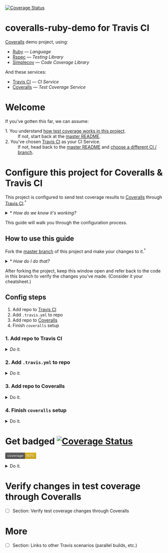 [![Coverage Status](https://coveralls.io/repos/github/afinetooth/coveralls-demo-ruby/badge.svg?branch=travis)](https://coveralls.io/github/afinetooth/coveralls-demo-ruby?branch=travis)

# coveralls-ruby-demo for Travis CI

[Coveralls](https://coveralls.io/) demo project, using:

* [Ruby](https://www.ruby-lang.org/) — *Language*
* [Rspec](https://rspec.info/) — *Testing Library*
* [Simplecov](https://github.com/colszowka/simplecov) — *Code Coverage Library*

And these services:

* [Travis CI](http:://travis-ci.org) — *CI Service*
* [Coveralls](https://coveralls.io/) — *Test Coverage Service*

# Welcome

If you've gotten this far, we can assume:
   
<dl>
  <dt>1. You understand <a href="https://github.com/afinetooth/coveralls-demo-ruby#1-understand-test-coverage-in-this-project">how test coverage works in this project</a>.</dt>
  <dd>If not, start back at the <a href="https://github.com/afinetooth/coveralls-demo-ruby">master README</a>.</dd>

  <dt>2. You've chosen <a href="https://travis-ci.org/">Travis CI</a> as your CI Service.</dt>
  <dd>If not, head back to the <a href="https://github.com/afinetooth/coveralls-demo-ruby">master README</a> and <a href="https://github.com/afinetooth/coveralls-demo-ruby#which-ci-service-will-you-use">choose a different CI / branch</a>.</dd>
</dl>

# Configure this project for Coveralls & Travis CI

This project is configured to send test coverage results to [Coveralls](https://coveralls.io/) through [Travis CI](https://travis-ci.org/).<sup>*</sup>

<details>
   <summary>* <em>How do we know it's working?</em></summary>

---

Notice the Coveralls badge at the top of the page:

[![Coverage Status](https://coveralls.io/repos/github/afinetooth/coveralls-demo-ruby/badge.svg?branch=travis)](https://coveralls.io/github/afinetooth/coveralls-demo-ruby?branch=travis)

That tells us we're configured correctly and successfully receiving coverage reports back from [Coveralls](https://coveralls.io/).

---

</details>

This guide will walk you through the configuration process.

## How to use this guide

Fork the [master branch](https://github.com/afinetooth/coveralls-demo-ruby/tree/master) of this project and make your changes to it.<sup>*</sup> 

<details>
   <summary>* <em>How do I do that?</em></summary>
   
---

<details>
   <summary><strong>1. Fork the project</strong></summary>

---

Click the __Fork__ button:

![fork-this-project.png](../media/media/fork-this-project.png)

GitHub will tell you it's working on your fork:

![forking-this-project.png](../media/media/forking-this-project.png)

When it's done, you'll see a new repo that looks just like the original, called `coveralls-demo-ruby`, only now you'll notice it belongs to you:

![you-forked-this-project.png](../media/media/you-forked-this-project.png)

---

</details>

<details>
   <summary><strong>2. Clone the project</strong></summary>

---


Click the __Clone or download__ button, then click the __Clipboard icon__ to copy the URL:

![clone-this-project.png](../media/media/clone-this-project.png)

Now go to your terminal and enter the clone command:

```
git clone git@github.com:<your-github-username>/coveralls-demo-ruby.git
```

Your results should look something like this:

```
Cloning into 'coveralls-demo-ruby'...
Enter passphrase for key '/Users/jameskessler/.ssh/id_rsa': 
remote: Enumerating objects: 66, done.
remote: Counting objects: 100% (66/66), done.
remote: Compressing objects: 100% (66/66), done.
remote: Total 543 (delta 40), reused 0 (delta 0), pack-reused 477
Receiving objects: 100% (543/543), 2.51 MiB | 3.05 MiB/s, done.
Resolving deltas: 100% (335/335), done.
```

Great. Now you have a working copy of the project on your local machine.

---

</details>

<details>
   <summary><strong>3. Create a new working branch</strong></summary>

---

Change directories into the project directory:

```
cd coveralls-demo-ruby/
```

And create the new working branch:

*(Call the new branch whatever you wish, for instance: `travis-ci`.)*

```
git checkout -b travis-ci
```

Great. Now you're in a working branch where you can make changes to your own copy of this repo.

You're ready to continue with this guide.

</details>

---

</details>

After forking the project, keep this window open and refer back to the code in this branch to verify the changes you've made. (Consider it your cheatsheet.)

## Config steps

1. Add repo to [Travis CI](https://travis-ci.org/)
2. Add `.travis.yml` to repo
3. Add repo to [Coveralls](https://coveralls.io/)
4. Finish `coveralls` setup

### 1. Add repo to Travis CI

<details>
   <summary><em>Do it.</em></summary>
   
---
   
*If you haven't done so already, [fork this project](https://github.com/afinetooth/coveralls-demo-ruby/blob/travis/README.md#how-to-use-this-guide) and clone it down to your local machine so you're working with a local copy that belongs to you.*

*The rest of these steps apply to* <strong>your *project, not this one</strong>.*

---

To add a new public repo to Travis, __[Sign in](https://travis-ci.org/signin)__ at [http://travis-ci.org/](http://travis-ci.org/) with your GitHub login<sup>*</sup>:

![travis-ci-sign-in.png](../media/media/travis-ci-sign-in.png)

<details>
   <summary>* <em>Need to sign up?</em></summary>

---

Just click <strong><a target="_blank" href="https://travis-ci.org/signup">Sign up</a></strong> and use your GitHub login:

![travis-ci-sign-up.png](../media/media/travis-ci-sign-up.png)

---
</details>

Once you're signed in, click on your profile image on the uppper right and choose <strong>Settings</strong>, or go directly to:<br />
[https://travis-ci.org/account/repositories](https://travis-ci.org/account/repositories):

![travis-ci-settings-repos.png](../media/media/travis-ci-settings-repos.png)

<details>
   <summary><em>Wait! I don't see my repo!</em></summary>
   
---

If Travis doesn't already list all of your *public repos*, click the __Sync account__ button to refresh the list.<sup>*</sup>

<details>
   <summary>* <em>What about private repos?</em></summary>

---

<em><a href="http://travis-ci.org/">http://travis-ci.org/</a> is the free version of the Travis CI service that's always free for public repos. To manage private repos, you'll want to join the paid service at <a href="http://travis-ci.com/">http://travis-ci.com/</a>.</em>

</details>

---

</details>

To add your repo to Travis, simply click the toggle control next to your __repo name__, setting it to __ON__:

![travis-ci-settings-repos-coveralls-demo-ruby.png](../media/media/travis-ci-settings-repos-coveralls-demo-ruby.png)

<details>
   <summary><em>What about those settings?</em></summary>

---

<em>Not necessary right now. You can click on the <strong>Settings button</strong> next to your repo to see some basic configuration options, but for now let's leave everything there as-is.</em>

<em>Our looks like this:</em>

![travis-ci-settings-repos-coveralls-demo-ruby-settings.png](../media/media/travis-ci-settings-repos-coveralls-demo-ruby-settings.png)

---

</details>

__Great! [Travis](http://travis-ci.org/) is now tracking your repo.__

---

</details>

### 2. Add `.travis.yml` to repo

<details>
   <summary><em>Do it.</em></summary>
   
---

According to the <a href="https://docs.travis-ci.com/user/tutorial/">documentation</a>,<sup>*</sup> our next step is to add a `.travis.yml` config file to our repo.

<details>
   <summary>* <em>Where's that documentation?</em></summary>

---

<em>The free version of Travis CI doesn't offer as much hand-holding as the paid version. Clicking on <strong>Documentation</strong> in the footer even takes us to docs for the paid version of the service, which aren't 100% applicable for the free service.</em>

No matter, though. For us, the [Getting started with GitHub](https://docs.travis-ci.com/user/tutorial/#to-get-started-with-travis-ci-using-github) instructions still apply&mdash;<em>after the first three (3) steps aboout adding your repo to travis-ci.com</em>:

![travis-ci-docs-getting-started-with-github.png](../media/media/travis-ci-docs-getting-started-with-github.png)

That `.travis.yml` is for Ruby and applies well <em>enough</em> to our project...

![travis-ci-docs-getting-started-with-github-sample-travis-yml.png](../media/media/travis-ci-docs-getting-started-with-github-sample-travis-yml.png)

...with the exception that we're not using `jruby`. Instead, we're using "regular old ruby", or the MRI (or "Matz") version of Ruby, so our `.travis.yml` looks a little different from the example.

<details>
   <summary>* <em>What if my project's not in Ruby?</em></summary>
   
---

<em>If your project is in a different language, no worries. Travis CI provides a set of [language-specific guides](https://docs.travis-ci.com/user/language-specific/) for forming your `.travis.yml`. For instance, here's the guide for [Javascript with Node](https://docs.travis-ci.com/user/languages/javascript-with-nodejs/).</em>

<em>For this project we're using Ruby, so go with the Ruby config for now.</em>

</details>

---

</details>

Here's the version to use for your project:

```yaml
language: ruby
rvm:
- 2.6.3

script:
  - bundle exec rspec

notifications:
  email: false
```

<details>
   <summary><em>What do those settings mean?</em></summary>

---

Pretty straighforward:

```
language: ruby
rvm:
- 2.6.3
```

Tells Travis that our project is in `ruby`, specifically, version `2.6.3`.

(Moreover, we're using the default Ruby interpreter&mdash;MRI, or "Matz Ruby." If we were using a different interpreter, such as JRuby, then we'd need another line below `-2.6.3`, specifically `- jruby` (*same level of indentation*)).

```
script:
  - bundle exec rspec
```

Is telling Travis how to run our project.

In this case, we're asking Travis to run our test suite (RSpec).

Finally:

```
notifications:
  email: false
```

Tell Travis "don't send me an email every time I push a commit." Completely optional, just a suggestion to keep your first builds from being too noisy.

If you'd like to see how those emails look, just replace `false` with your email, like:

```
notifications:
  email: afinetooth@gmail.com
```

And that's it. Pretty simple, right?

<details>
   <summary><em>Hey, why is my `.travis.yml` different from the version in this branch?</em></summary>

---

Your version is simpler than ours for one reason.

Our `.travis.yml` looks like this:

```yaml
language: ruby
rvm:
- 2.6.3

branches:
  only:
  - travis
  except:
  - master

script:
  - bundle exec rspec

notifications:
  email: false
```

Where the difference is this section:

```yaml
branches:
  only:
  - travis
  except:
  - master
```

That `branches:` section just means we're doing something a little fancier around our branches compared to your project.

Specifically, in our project we only want to run builds on pushes to our `travis` branch, which is the only branch we've configured to work with Travis CI. (Other branches work with other CI services.)

Therefore, we use the `only:` declaration and specify `travis` (*for the `travis` branch*).

For good measure, we've also added the `except:` declaration&mdash;not strictly necessary, but informative in that we never want to to run builds on commits to our `master` branch. That's because our master branch is meant to remain a pristine area of unconfigured demo code. (Code that will run nowhere except on our local machine.)

By contrast, your first Travis config can be more "plain vanilla," permitting builds on any branch you might create on your project. 

Thus, no need for you to declare anything under `branches:`.

</details>

---

</details>

Just paste those contents into a new, empty file in your IDE titled `.travis.yml`.

Then commit it:

```
git add .
git commit -m "Add .travis.yml."
```

Then add the file to your repo by pushing it up to GitHub:

```
git push -u origin <my-new-branch>
```

And guess what? 

__That's it! Travis is building your project in a remote CI environment.__

<details>
   <summary><em>Prove it!</em></summary> 
   
---

Travis started your first build the moment you pushed your last commit:

```
git push -u origin <my-new-branch>
```

To prove that to yourself, just visit [Travis](https://travis-ci.org/) to see your first build.

For us, that meant going here:<br />
[https://travis-ci.org/github/afinetooth/coveralls-demo-ruby](https://travis-ci.org/github/afinetooth/coveralls-demo-ruby) 

Your URL will be different, but should follow this format:

```
https://travis-ci.org/github/<your-github-username>/<your-github-repo>
```

Your first build should look something like this:

![travis-ci-first-build.png](../media/media/travis-ci-first-build.png)

Simply stated, a successful build&mdash;albeit, without much going on.

Notice those test results, which look the same as on our local machine:

```
$ bundle exec rspec

ClassOne
  covered
    returns 'covered'
    
Finished in 0.00176 seconds (files took 0.13071 seconds to load)
1 example, 0 failures

Coverage report generated for RSpec to /home/travis/build/afinetooth/coveralls-demo-ruby/coverage. 4 / 5 LOC (80.0%) covered.
The command "bundle exec rspec" exited with 0.
```

That means our tests passed and therefore our build succeeded.

</details>

Now, let's tell Travis to start sending its test results to Coveralls.

---

</details>

### 3. Add repo to Coveralls

<details>
   <summary>Do it.</summary>
   
---
   
To add your repo to [Coveralls](https://coveralls.io/sign-in), go to [http://coveralls.io/sign-in](https://coveralls.io/sign-in) and __Sign In__ with GitHub:

![coveralls-sign-in.png](../media/media/coveralls-sign-in.png)

Upon first sign-in, you won't have any active repos, so go to [Add Repos](https://coveralls.io/repos/new) and find a list of your public repos:

![coveralls-add-repo.png](../media/media/coveralls-add-repo.png)

To add your repo, simply click the __Toggle control__ next to your __repo name__, switching it to __ON__:

![coveralls-add-repo-turn-on.png](../media/media/coveralls-add-repo-turn-on.png)

<details>
   <summary><em>Wait, I don't see my repo!</em></summary>
   
---

In that case, click on the __Sync Repos button__ in the upper right:

![coveralls-add-repo-sync-repos.png](../media/media/coveralls-add-repo-sync-repos.png)

<details>
   <summary><em>What about my private repos?</em></summary>
   
---

[Coveralls](https://coveralls.io/) is free to use for public repos. To add private repos, you'll need to [subscribe](http://coveralls.io/sign-up). 

</details>

---

</details>

Great! [Coveralls](https://coveralls.io/) is now tracking your repo.

---

</details>

### 4. Finish `coveralls` setup

<details>
   <summary>Do it.</summary>
   
---

[Coveralls](https://coveralls.io/) provides easy-to-follow setup instructions for each new repo.

To access them, just click the __Details button__ next to your repo name:

![coveralls-add-repo-turn-on.png](../media/media/coveralls-add-repo-turn-on.png)

And follow the steps presented:

![coveralls-new-repo-setup.png](../media/media/coveralls-new-repo-setup.png)
   
Our first step is technically optional, but in the interest of good form let's add a new file called `.coveralls.yml` to our repo with the following contents:

```yaml
service-name: travis-ci
```

<details>
   <summary><em>Why is this optional?</em></summary>
   
---

Adding a `.coveralls.yml` is technically optional for [Coveralls](https://coveralls.io/) because [Travis CI](http://travis-ci.org/) is Coveralls' default CI service. Coveralls was originally created for use with [Travis CI (dot org)](http://travis-ci.org/) and has since grown to support more Ci services.

---

</details>

*We don't need to add a `repo-token` to our `.coveralls.yml` file at this time, so we can skip that part.*

Next step, add the `coveralls` gem to our Gemfile:

```ruby
gem 'coveralls', require: false
```

And for good measure, since there's currently a conflict between the `coveralls` gem and the latest version of `simplecov`, let's lock down the version of `simplecov` we'll use in our project. In your Gemfile, add this line *above* the line, `gem 'coveralls', require: false` so the last two lines of our Gemfile look like this:

```ruby
gem 'simplecov', '0.16'
gem 'coveralls', require: false
```

Since we're changing the version of our `simplecov` gem, we need to update the gems in our project with this command:

```
bundle install
```

Last step, let's add a line of code that invokes `coveralls` to the very top of our test suite's helper file. For our test suite, [RSpec](http://rspec.info), that's `spec_helper.rb`:

```ruby
require 'coveralls'
Coveralls.wear!

# Your code here
```

Save the file.

Commit your changes:

```
git add .
git commit -m "Add coveralls gem and .coveralls.yml."
```

Push them up to GitHub:

```
git push
```

And that's it!

Coverage for your next Travis build will now appear on the details page for your repo, in place of the instructions we just followed.

Your URL for that page will have the format:

```
https://coveralls.io/github/<your-github-username>/<your-github-repo-name>
```

Your first code coverage report will look something like this:

![coveralls-first-coverage-report.png](../media/media/coveralls-first-coverage-report.png)

Congratulations, you're sending code coverage results to [Coveralls](https://coveralls.io/).

---

</details>

# Get badged [![Coverage Status](https://coveralls.io/repos/github/afinetooth/coveralls-demo-ruby/badge.svg?branch=travis)](https://coveralls.io/github/afinetooth/coveralls-demo-ruby?branch=travis) 

<svg xmlns="http://www.w3.org/2000/svg" width="99" height="20"><linearGradient id="a" x2="0" y2="100%"><stop offset="0" stop-color="#bbb" stop-opacity=".1"/><stop offset="1" stop-opacity=".1"/></linearGradient><rect rx="3" width="99" height="20" fill="#555"/><rect rx="3" x="63" width="36" height="20" fill="#dfb317"/><path fill="#dfb317" d="M63 0h4v20h-4z"/><rect rx="3" width="99" height="20" fill="url(#a)"/><g fill="#fff" text-anchor="middle" font-family="DejaVu Sans,Verdana,Geneva,sans-serif" font-size="11"><text x="32.5" y="15" fill="#010101" fill-opacity=".3">coverage</text><text x="32.5" y="14">coverage</text><text x="80" y="15" fill="#010101" fill-opacity=".3">80%</text><text x="80" y="14">80%</text></g></svg>

<details>
   <summary>Do it.</summary>
   
---

At the bottom of your Coveralls start page:

![coveralls-first-coverage-report.png](../media/media/coveralls-first-coverage-report.png)

You'll see a box like this instructing you to badge your repo:

![coveralls-badge-your-repo.png](../media/media/coveralls-badge-your-repo.png)

Click on the __Embed button__ and choose the version of markup that applies for you:

![coveralls-badge-your-repo-choose-embed-markup.png](../media/media/coveralls-badge-your-repo-choose-embed-markup.png)

*(For a GitHub README, that's the __Markdown__ version.)*

Then paste the markup into the top of your README, and...

__Voilà__:

[![Coverage Status](https://coveralls.io/repos/github/afinetooth/coveralls-demo-ruby/badge.svg?branch=travis)](https://coveralls.io/github/afinetooth/coveralls-demo-ruby?branch=travis)

__Your repo is badged!__

---

</details>

# Verify changes in test coverage through Coveralls

- [ ] Section: Verify test coverage changes through Coveralls

# More

- [ ] Section: Links to other Travis scenarios (parallel builds, etc.)
